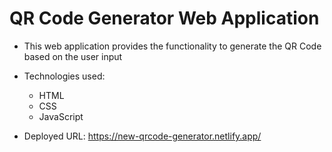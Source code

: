 # QR Code Generator Web Application

- This web application provides the functionality to generate the QR Code based on the user input

- Technologies used:
  - HTML
  - CSS
  - JavaScript
 
- Deployed URL: https://new-qrcode-generator.netlify.app/
